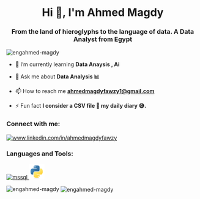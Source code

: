 <h1 align="center">Hi 👋, I'm Ahmed Magdy</h1>
<h3 align="center">From the land of hieroglyphs to the language of data. A Data Analyst from Egypt</h3>

<p align="left"> <img src="https://komarev.com/ghpvc/?username=engahmed-magdy&label=Profile%20views&color=0e75b6&style=flat" alt="engahmed-magdy" /> </p>

- 🌱 I’m currently learning **Data Anaysis , Ai**

- 💬 Ask me about **Data Analysis 📊**

- 📫 How to reach me **ahmedmagdyfawzy1@gmail.com**

- ⚡ Fun fact **I consider a CSV file 📂 my daily diary 😅.**

<h3 align="left">Connect with me:</h3>
<p align="left">
<a href="https://linkedin.com/in/www.linkedin.com/in/ahmedmagdyfawzy" target="blank"><img align="center" src="https://raw.githubusercontent.com/rahuldkjain/github-profile-readme-generator/master/src/images/icons/Social/linked-in-alt.svg" alt="www.linkedin.com/in/ahmedmagdyfawzy" height="30" width="40" /></a>
</p>

<h3 align="left">Languages and Tools:</h3>
<p align="left"> <a href="https://www.microsoft.com/en-us/sql-server" target="_blank" rel="noreferrer"> <img src="https://www.svgrepo.com/show/303229/microsoft-sql-server-logo.svg" alt="mssql" width="40" height="40"/> </a> <a href="https://www.python.org" target="_blank" rel="noreferrer"> <img src="https://raw.githubusercontent.com/devicons/devicon/master/icons/python/python-original.svg" alt="python" width="40" height="40"/> </a> </p>

<p><img align="left" src="https://github-readme-stats.vercel.app/api/top-langs?username=engahmed-magdy&show_icons=true&locale=en&layout=compact" alt="engahmed-magdy" /></p>

<p>&nbsp;<img align="center" src="https://github-readme-stats.vercel.app/api?username=engahmed-magdy&show_icons=true&locale=en" alt="engahmed-magdy" /></p>
